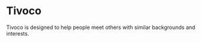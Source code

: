 Tivoco
======

Tivoco is designed to help people meet others with similar backgrounds and interests.


